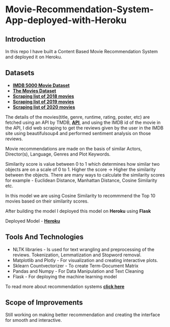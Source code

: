 # Movie-Recommendation-System-App-deployed-with-Heroku


## Introduction

In this repo I have built a Content Based Movie Recommendation System and deployed it on Heroku.

## Datasets 
* [**IMDB 5000 Movie Dataset**](https://www.kaggle.com/carolzhangdc/imdb-5000-movie-dataset)
* [**The Movies Dataset**](https://www.kaggle.com/rounakbanik/the-movies-dataset)
* [**Scraping list of 2018 movies**](https://en.wikipedia.org/wiki/List_of_American_films_of_2018)
* [**Scraping list of 2019 movies**](https://en.wikipedia.org/wiki/List_of_American_films_of_2019)
* [**Scraping list of 2020 movies**](https://en.wikipedia.org/wiki/List_of_American_films_of_2020)

The details of the movies(title, genre, runtime, rating, poster, etc) are fetched using an API by TMDB, [**API**](https://www.themoviedb.org/documentation/api), and using the IMDB id of the movie in the API, I did web scraping to get the reviews given by the user in the IMDB site using beautifulsoup4 and performed sentiment analysis on those reviews.

Movie recommendations are made on the basis of similar Actors, Director(s), Language, Genres and Plot Keywords.

Similarity score is value between 0 to 1 which determines how similar two objects are on a scale of 0 to 1. Higher the score -> Higher the similarity between the objects.
There are many ways to calculate the similarity scores for example - Euclidean Distance, Manhattan Distance, Cosine Similarity etc.

In this model we are using Cosine Similarity to recommmend the Top 10 movies based on their similarity scores.

After building the model I deployed this model on **Heroku** using **Flask**

Deployed Model - [**Heroku**](https://movie-recommendationapp.herokuapp.com/)

## Tools And Technologies

* NLTK libraries - Is used for text wrangling and preprocessing of the reviews. Tokenization, Lemmatization and Stopword removal.
* Matplotlib and Plotly - For visualization and creating interactive plots.
* Sklearn Countvectorizer - To create Term-Document Matrix
* Pandas and Numpy - For Data Manipulation and Text Cleaning
* Flask -  For deploying the machine learning model

To read more about recommendation systems [**click here**](https://builtin.com/data-science/recommender-systems)


## Scope of Improvements

Still working on making better recommendation and creating the interface for smooth and interactive.
